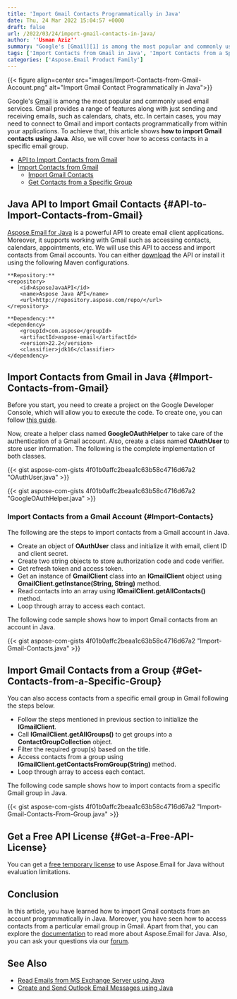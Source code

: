```yaml
---
title: 'Import Gmail Contacts Programmatically in Java'
date: Thu, 24 Mar 2022 15:04:57 +0000
draft: false
url: /2022/03/24/import-gmail-contacts-in-java/
author: ''Usman Aziz''
summary: "Google's [Gmail][1] is among the most popular and commonly used email services. Gmail provides a range of features along with just sending and receiving emails, such as calendars, chats, etc. In certain cases, you may need to connect to Gmail and import contacts programmatically from within your applications. To achieve that, this article shows **how to import Gmail contacts using Java**. Also, we will cover how to access contacts in a specific email group."
tags: ['Import Contacts from Gmail in Java', 'Import Contacts from a Specific Gmail Group in Java', 'Java API to Import Contacts from Gmail']
categories: ['Aspose.Email Product Family']
---
```




{{< figure align=center src="images/Import-Contacts-from-Gmail-Account.png" alt="Import Gmail Contact Programmatically in Java">}}


Google's [Gmail][2] is among the most popular and commonly used email services. Gmail provides a range of features along with just sending and receiving emails, such as calendars, chats, etc. In certain cases, you may need to connect to Gmail and import contacts programmatically from within your applications. To achieve that, this article shows **how to import Gmail contacts using Java**. Also, we will cover how to access contacts in a specific email group.

*   [API to Import Contacts from Gmail][3]
*   [Import Contacts from Gmail][4]
    *   [Import Gmail Contacts][5]
    *   [Get Contacts from a Specific Group][6]

## Java API to Import Gmail Contacts {#API-to-Import-Contacts-from-Gmail}

[Aspose.Email for Java][7] is a powerful API to create email client applications. Moreover, it supports working with Gmail such as accessing contacts, calendars, appointments, etc. We will use this API to access and import contacts from Gmail accounts. You can either [download][8] the API or install it using the following Maven configurations.

```
**Repository:**
<repository>
    <id>AsposeJavaAPI</id>
    <name>Aspose Java API</name>
    <url>http://repository.aspose.com/repo/</url>
</repository>

**Dependency:**
<dependency>
    <groupId>com.aspose</groupId>
    <artifactId>aspose-email</artifactId>
    <version>22.2</version>
    <classifier>jdk16</classifier>
</dependency>
```

## Import Contacts from Gmail in Java {#Import-Contacts-from-Gmail}

Before you start, you need to create a project on the Google Developer Console, which will allow you to execute the code. To create one, you can follow [this guide][9].

Now, create a helper class named **GoogleOAuthHelper** to take care of the authentication of a Gmail account. Also, create a class named **OAuthUser** to store user information. The following is the complete implementation of both classes.

{{< gist aspose-com-gists 4f01b0affc2beaa1c63b58c4716d67a2 "OAuthUser.java" >}}

{{< gist aspose-com-gists 4f01b0affc2beaa1c63b58c4716d67a2 "GoogleOAuthHelper.java" >}}

### Import Contacts from a Gmail Account {#Import-Contacts}

The following are the steps to import contacts from a Gmail account in Java.

*   Create an object of **OAuthUser** class and initialize it with email, client ID and client secret.
*   Create two string objects to store authorization code and code verifier.
*   Get refresh token and access token.
*   Get an instance of **GmailClient** class into an **IGmailClient** object using **GmailClient.getInstance(String, String)** method.
*   Read contacts into an array using **IGmailClient.getAllContacts()** method.
*   Loop through array to access each contact.

The following code sample shows how to import Gmail contacts from an account in Java.

{{< gist aspose-com-gists 4f01b0affc2beaa1c63b58c4716d67a2 "Import-Gmail-Contacts.java" >}}

## Import Gmail Contacts from a Group {#Get-Contacts-from-a-Specific-Group}

You can also access contacts from a specific email group in Gmail following the steps below.

*   Follow the steps mentioned in previous section to initialize the **IGmailClient**.
*   Call **IGmailClient.getAllGroups()** to get groups into a **ContactGroupCollection** object.
*   Filter the required group(s) based on the title.
*   Access contacts from a group using **IGmailClient.getContactsFromGroup(String)** method.
*   Loop through array to access each contact.

The following code sample shows how to import contacts from a specific Gmail group in Java.

{{< gist aspose-com-gists 4f01b0affc2beaa1c63b58c4716d67a2 "Import-Gmail-Contacts-From-Group.java" >}}

## Get a Free API License {#Get-a-Free-API-License}

You can get a [free temporary license][10] to use Aspose.Email for Java without evaluation limitations.

## Conclusion

In this article, you have learned how to import Gmail contacts from an account programmatically in Java. Moreover, you have seen how to access contacts from a particular email group in Gmail. Apart from that, you can explore the [documentation][11] to read more about Aspose.Email for Java. Also, you can ask your questions via our [forum][12].

## See Also

*   [Read Emails from MS Exchange Server using Java][13]
*   [Create and Send Outlook Email Messages using Java][14]




[1]: https://www.google.com/gmail/about/
[2]: https://www.google.com/gmail/about/
[3]: #API-to-Import-Contacts-from-Gmail
[4]: #Import-Contacts-from-Gmail
[5]: #Import-Contacts
[6]: #Get-Contacts-from-a-Specific-Group
[7]: https://products.aspose.com/email/java/
[8]: https://downloads.aspose.com/email/java/
[9]: https://docs.aspose.com/email/net/gmail-utility-features/#creating-project-in-google-developer-console
[10]: https://purchase.aspose.com/temporary-license
[11]: https://docs.aspose.com/email/java/
[12]: https://forum.aspose.com/
[13]: https://blog.aspose.com/2021/03/22/read-emails-from-ms-exchange-server-using-java/
[14]: https://blog.aspose.com/2020/05/20/create-and-send-outlook-email-messages-asynchronously-using-java/




